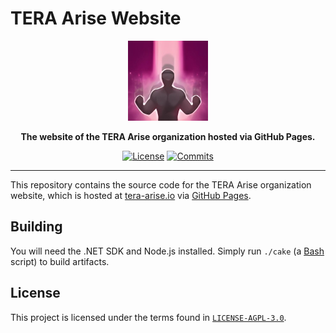 # TERA Arise Website

<div align="center">
    <img src="arise.png"
         width="128"
         alt="TERA Arise" />
</div>

<p align="center">
    <strong>
        The website of the TERA Arise organization hosted via GitHub Pages.
    </strong>
</p>

<div align="center">

[![License](https://img.shields.io/github/license/tera-arise/tera-arise.github.io?color=brown)](LICENSE-AGPL-3.0)
[![Commits](https://img.shields.io/github/commit-activity/m/tera-arise/tera-arise.github.io/master?label=commits&color=slateblue)](https://github.com/tera-arise/tera-arise.github.io/commits/master)

</div>

--------------------------------------------------------------------------------

This repository contains the source code for the TERA Arise organization
website, which is hosted at [tera-arise.io](https://tera-arise.io) via
[GitHub Pages](https://pages.github.com).

## Building

You will need the .NET SDK and Node.js installed. Simply run `./cake` (a
[Bash](https://www.gnu.org/software/bash) script) to build artifacts.

## License

This project is licensed under the terms found in
[`LICENSE-AGPL-3.0`](LICENSE-AGPL-3.0).
